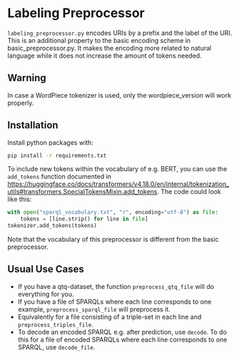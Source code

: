 # Labeling Preprocessor
`labeling_preprocessor.py` encodes URIs by a prefix and the label of the URI. This is an
additional property to the basic encoding scheme in basic_preprocessor.py. It makes the 
encoding more related to natural language while it does not increase the amount of 
tokens needed.

## Warning
In case a WordPiece tokenizer is used, only the wordpiece_version will work properly.

## Installation
Install python packages with:
```bash
pip install -r requirements.txt
```

To include new tokens within the vocabulary of e.g. BERT, you can use the `add_tokens` 
function documented in https://huggingface.co/docs/transformers/v4.18.0/en/internal/tokenization_utils#transformers.SpecialTokensMixin.add_tokens.
The code could look like this:
```python
with open("sparql_vocabulary.txt", "r", encoding="utf-8") as file:
    tokens = [line.strip() for line in file]
tokenizer.add_tokens(tokens)
```
Note that the vocabulary of this preprocessor is different from the basic preprocessor.

## Usual Use Cases
- If you have a qtq-dataset, the function `preprocess_qtq_file` will do everything for you.
- If you have a file of SPARQLs where each line corresponds to one example, 
`preprocess_sparql_file` will preprocess it.
- Equivalently for a file consisting of a triple-set in each line and `preprocess_triples_file`.
- To decode an encoded SPARQL e.g. after prediction, use `decode`. To do this
for a file of encoded SPARQLs where each line corresponds to one SPARQL, use `decode_file`.

